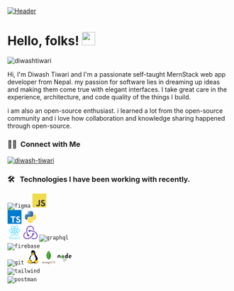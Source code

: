 [![Header](https://raw.githubusercontent.com/diwashTiwari/diwashTiwari/main/diwash_banner.gif "Header")](https://tdiwash.vercel.app/)

# Hello, folks! <img src="https://raw.githubusercontent.com/MartinHeinz/MartinHeinz/master/wave.gif" width="30px" height="30px" />

<p align="left"> <img src="https://komarev.com/ghpvc/?username=diwashtiwari&label=Profile%20views&color=blueviolet&style=flat" alt="diwashtiwari" /> </p>

<p align="left">Hi, I'm Diwash Tiwari and I'm a passionate self-taught MernStack web app developer from Nepal. my passion for software lies in dreaming up ideas and making them come true with elegant interfaces. I take great care in the experience, architecture, and code quality of the things I build.</p>

<p>i am also an open-source enthusiast. i learned a lot from the open-source community and i love how collaboration and knowledge sharing happened through open-source.</p>

### 🤝🏻 &nbsp;Connect with Me

<p align="left">
<a href="https://linkedin.com/in/diwash-tiwari" target="blank"><img align="center" src="https://raw.githubusercontent.com/rahuldkjain/github-profile-readme-generator/master/src/images/icons/Social/linked-in-alt.svg" alt="diwash-tiwari" height="30" width="32" /></a>
</p>

### 🛠 &nbsp; Technologies I have been working with recently.

<code><img src="https://www.vectorlogo.zone/logos/figma/figma-icon.svg" alt="figma" width="32" height="32"/></code>
<code><img src="https://raw.githubusercontent.com/devicons/devicon/master/icons/javascript/javascript-original.svg" alt="javascript" width="32" height="32"/> </code>
<code><img src="https://raw.githubusercontent.com/devicons/devicon/master/icons/typescript/typescript-original.svg" alt="typescript" width="32" height="32"/></code>
<code><img src="https://raw.githubusercontent.com/devicons/devicon/master/icons/python/python-original.svg" alt="python" width="32" height="32"/> </code>
<code><img src="https://raw.githubusercontent.com/devicons/devicon/master/icons/react/react-original-wordmark.svg" alt="react" width="32" height="32"/></code>
<code><img src="https://raw.githubusercontent.com/devicons/devicon/master/icons/redux/redux-original.svg" alt="redux" width="32" height="32"/></code>
<code><img src="https://www.vectorlogo.zone/logos/graphql/graphql-icon.svg" alt="graphql" width="32" height="32"/> </code>
<code><img src="https://www.vectorlogo.zone/logos/firebase/firebase-icon.svg" alt="firebase" width="32" height="32"/> </code>
<code><img src="https://www.vectorlogo.zone/logos/git-scm/git-scm-icon.svg" alt="git" width="32" height="32"/></code>
<code><img src="https://raw.githubusercontent.com/devicons/devicon/master/icons/linux/linux-original.svg" alt="linux" width="32" height="32"/></code>
<code><img src="https://raw.githubusercontent.com/devicons/devicon/master/icons/mongodb/mongodb-original-wordmark.svg" alt="mongodb" width="32" height="32"/></code>
<code><img src="https://raw.githubusercontent.com/devicons/devicon/master/icons/nodejs/nodejs-original-wordmark.svg" alt="nodejs" width="32" height="32"/></code>
<code> <img src="https://www.vectorlogo.zone/logos/tailwindcss/tailwindcss-icon.svg" alt="tailwind" width="32" height="32"/> </code>
<code><img src="https://www.vectorlogo.zone/logos/getpostman/getpostman-icon.svg" alt="postman" width="32" height="32"/> </code>
